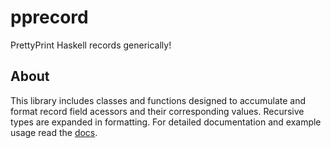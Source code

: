 # pprecord
PrettyPrint Haskell records generically!

## About
This library includes classes and functions designed to accumulate and format
record field acessors and their corresponding values. Recursive types are
expanded in formatting. For detailed documentation
and example usage read the [docs](doc/html/pprecord/Text-Record-PrettyPrint.html).
